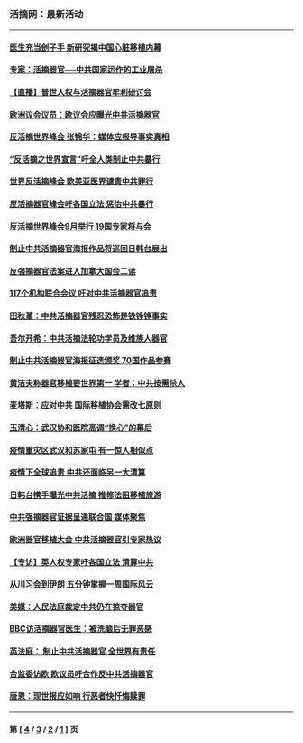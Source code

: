 ### 活摘网：最新活动
---
#### [医生充当刽子手 新研究揭中国心脏移植内幕](../../pages/nf5883/n13772291.md?08020430) 
#### [专家：活摘器官──中共国家运作的工业屠杀](../../pages/nf5883/n13761178.md?08020430) 
#### [【直播】普世人权与活摘器官牟利研讨会](../../pages/nf5883/n13425146.md?08020430) 
#### [欧洲议会议员：欧议会应曝光中共活摘器官](../../pages/nf5883/n13336571.md?08020430) 
#### [反活摘世界峰会 张锦华：媒体应报导事实真相](../../pages/nf5883/n13278502.md?08020430) 
#### [“反活摘之世界宣言”吁全人类制止中共暴行](../../pages/nf5883/n13259730.md?08020430) 
#### [世界反活摘峰会 欧美亚医界谴责中共罪行](../../pages/nf5883/n13253550.md?08020430) 
#### [反活摘器官峰会吁各国立法 惩治中共暴行](../../pages/nf5883/n13245052.md?08020430) 
#### [反活摘世界峰会9月举行 19国专家将与会](../../pages/nf5883/n13201492.md?08020430) 
#### [制止中共活摘器官海报作品将巡回日韩台展出](../../pages/nf5883/n13177791.md?08020430) 
#### [反强摘器官法案进入加拿大国会二读](../../pages/nf5883/n13033450.md?08020430) 
#### [117个机构联合会议 吁对中共活摘器官追责](../../pages/nf5883/n12775087.md?08020430) 
#### [田秋堇：中共活摘器官残忍恐怖是铁铮铮事实](../../pages/nf5883/n12702148.md?08020430) 
#### [吾尔开希：中共活摘法轮功学员及维族人器官](../../pages/nf5883/n12693197.md?08020430) 
#### [制止中共活摘器官海报征选颁奖 70国作品参赛](../../pages/nf5883/n12692050.md?08020430) 
#### [黄洁夫称器官移植要世界第一 学者：中共按需杀人](../../pages/nf5883/n12572329.md?08020430) 
#### [麦塔斯：应对中共 国际移植协会需改七原则](../../pages/nf5883/n12514711.md?08020430) 
#### [玉清心：武汉协和医院高调“换心”的幕后](../../pages/nf5883/n12298730.md?08020430) 
#### [疫情重灾区武汉和苏家屯 有一惊人相似点](../../pages/nf5883/n12150824.md?08020430) 
#### [疫情下全球追责 中共还面临另一大清算](../../pages/nf5883/n12070397.md?08020430) 
#### [日韩台携手曝光中共活摘 推修法阻移植旅游](../../pages/nf5883/n11712046.md?08020430) 
#### [中共强摘器官证据呈递联合国 媒体聚焦](../../pages/nf5883/n11546426.md?08020430) 
#### [欧洲器官移植大会 中共活摘器官引专家热议](../../pages/nf5883/n11539095.md?08020430) 
#### [【专访】英人权专家吁各国立法 清算中共](../../pages/nf5883/n11367315.md?08020430) 
#### [从川习会到伊朗 五分钟掌握一周国际风云](../../pages/nf5883/n11338520.md?08020430) 
#### [美媒：人民法庭裁定中共仍在掠夺器官](../../pages/nf5883/n11334897.md?08020430) 
#### [BBC访活摘器官医生：被洗脑后无罪恶感](../../pages/nf5883/n11335935.md?08020430) 
#### [英法庭： 制止中共活摘器官 全世界有责任](../../pages/nf5883/n11330691.md?08020430) 
#### [台监委访欧 欧议员吁合作反中共活摘器官](../../pages/nf5883/n11109190.md?08020430) 
#### [唐恩：现世报应如响 行恶者快忏悔赎罪](../../pages/nf5883/n11104016.md?08020430) 

---
#### 第 [ [4](./4.md?08020430) / [3](./3.md?08020430) / [2](./2.md?08020430) / [1](./1.md?08020430) ] 页
